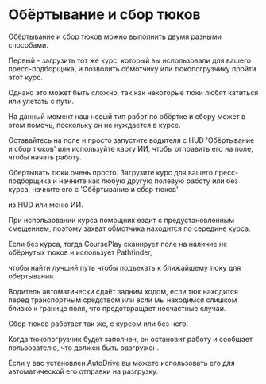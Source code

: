 # Обёртывание и сбор тюков

  
  
Обёртывание и сбор тюков можно выполнить двумя разными способами.  
  
Первый - загрузить тот же курс, который вы использовали для вашего пресс-подборщика, и позволить обмотчику или тюкопогрузчику пройти этот курс.  
  
Однако это может быть сложно, так как некоторые тюки любят катиться или улетать с пути.  
  
На данный момент наш новый тип работ по обёртке и сбору может в этом помочь, поскольку он не нуждается в курсе.  
  
Оставайтесь на поле и просто запустите водителя с HUD 'Обёртывание и сбор тюков' или используйте карту ИИ, чтобы отправить его на поле, чтобы начать работу.  
  


  
  
Обертывать тюки очень просто. Загрузите курс для вашего пресс-подборщика и начните как любую другую полевую работу или без курса, начните его с 'Обёртывание и сбор тюков'  
  
из HUD или меню ИИ.  
  


  
  
При использовании курса помощник ездит с предустановленным смещением, поэтому захват обмотчика находится по середине курса.  
  
Если без курса, тогда CoursePlay сканирует поле на наличие не обёрнутых тюков и использует Pathfinder,  
  
чтобы найти лучший путь чтобы подъехать к ближайшему тюку для обертывания.  
  
Водитель автоматически сдаёт задним ходом, если тюк находится перед транспортным средством или если мы находимся слишком близко к границе поля, что предотвращает несчастные случаи.  
  


  
  
Сбор тюков работает так же, с курсом или без него.  
  
Когда тюкопогрузчик будет заполнен, он остановит работу и сообщает пользователю, что должен быть разгружен.  
  
Если у вас установлен AutoDrive вы можете использовать его для автоматической его отправки на разгрузку.  
  


